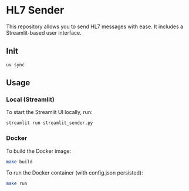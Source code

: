 # HL7 Sender

This repository allows you to send HL7 messages with ease. It includes a Streamlit-based user interface.

## Init
``` uv sync ```

## Usage

### Local (Streamlit)

To start the Streamlit UI locally, run:

```bash
streamlit run streamlit_sender.py
```

### Docker

To build the Docker image:

```bash
make build
```

To run the Docker container (with config.json persisted):

```bash
make run
```